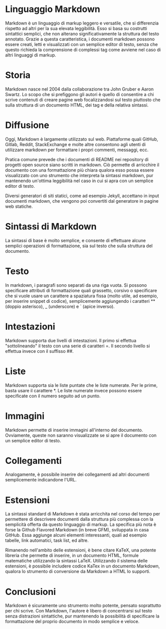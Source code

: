 # Linguaggio Markdown

Markdown è un linguaggio di markup leggero e versatile, che si differenzia rispetto ad altri per la sua elevata leggibilità. Esso si basa su costrutti sintattici semplici, che non alterano significativamente la struttura del testo annotato. Grazie a questa caratteristica, i documenti markdown possono essere creati, letti e visualizzati con un semplice editor di testo, senza che questo richieda la comprensione di complessi tag come avviene nel caso di altri linguaggi di markup.

# Storia

Markdown nasce nel 2004 dalla collaborazione tra John Gruber e Aaron Swartz. Lo scopo che si prefiggono gli autori è quello di consentire a chi scrive contenuti di creare pagine web focalizzandosi sul testo piuttosto che sulla struttura di un documento HTML, dei tag e della relativa sintassi.

# Diffusione

Oggi, Markdown è largamente utilizzato sul web. Piattaforme quali GitHub, Gitlab, Reddit, StackExchange e molte altre consentono agli utenti di utilizzare markdown per formattare i propri commenti, messaggi, ecc.

Pratica comune prevede che i documenti di README nei repository di progetti open source siano scritti in markdown. Ciò permette di arricchire il documento con una formattazione più chiara qualora esso possa essere visualizzato con uno strumento che interpreta la sintassi markdown, pur mantenendo un'ottima leggibilità nel caso in cui si apra con un semplice editor di testo.

Diversi generatori di siti statici, come ad esempio Jekyll, accettano in input documenti markdown, che vengono poi convertiti dal generatore in pagine web statiche.

# Sintassi di Markdown

La sintassi di base è molto semplice, e consente di effettuare alcune semplici operazioni di formattazione, sia sul testo che sulla struttura del documento.

# Testo

In markdown, i paragrafi sono separati da una riga vuota.
Si possono specificare attributi di formattazione quali grassetto, corsivo o specificare che si vuole usare un carattere a spaziatura fissa (molto utile, ad esempio, per inserire snippet di codice), semplicemente aggiungendo i caratteri \*\* (doppio asterisco), \_ (underscore) e ` (apice inverso).

# Intestazioni

Markdown supporta due livelli di intestazioni. Il primo si effettua "sottolineando" il testo con una serie di caratteri =. Il secondo livello si effettua invece con il suffisso ##.

# Liste

Markdown supporta sia le liste puntate che le liste numerate. Per le prime, basta usare il carattere \*. Le liste numerate invece possono essere specificate con il numero seguito ad un punto.

# Immagini

Markdown permette di inserire immagini all'interno del documento. Ovviamente, queste non saranno visualizzate se si apre il documento con un semplice editor di testo.

# Collegamenti

Analogamente, è possibile inserire dei collegamenti ad altri documenti semplicemente indicandone l'URL.

# Estensioni

La sintassi standard di Markdown è stata arricchita nel corso del tempo per permettere di descrivere documenti dalla struttura più complessa con la semplicità offerta da questo linguaggio di markup. La specifica più nota è forse la Github Flavored Markdown (in breve GFM), sviluppata in casa GitHub. Essa aggiunge alcuni elementi interessanti, quali ad esempio tabelle, link automatici, task list, ed altre.

Rimanendo nell'ambito delle estensioni, è bene citare KaTeX, una potente libreria che permette di inserire, in un documento HTML, formule matematiche utilizzando la sintassi LaTeX. Utilizzando il sistema delle estensioni, è possibile includere codice KaTex in un documento Markdown, qualora lo strumento di conversione da Markdown a HTML lo supporti.

# Conclusioni

Markdown è sicuramente uno strumento molto potente, pensato soprattutto per chi scrive. Con Markdown, l'autore è libero di concentrarsi sul testo senza distrazioni sintattiche, pur mantenendo la possibilità di specificare la formattazione del proprio documento in modo semplice e veloce.
